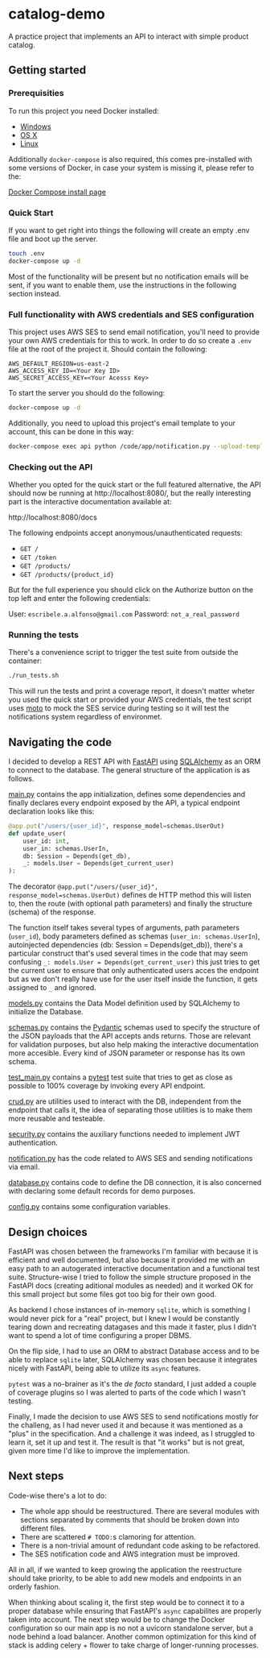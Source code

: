 # catalog-demo
A practice project that implements an API to interact with simple product catalog.

## Getting started

### Prerequisities

To run this project you need Docker installed:

* [Windows](https://docs.docker.com/windows/started)
* [OS X](https://docs.docker.com/mac/started/)
* [Linux](https://docs.docker.com/engine/install/)

Additionally `docker-compose` is also required, this comes pre-installed with some 
versions of Docker, in case your system is missing it, please refer to the:

[Docker Compose install page](https://docs.docker.com/compose/install/)


### Quick Start

If you want to get right into things the following will create an empty .env file and boot up the server.


```bash
touch .env
docker-compose up -d
```

Most of the functionality will be present but no notification emails will be sent, if you want to enable them, use the instructions
in the following section instead.
### Full functionality with AWS credentials and SES configuration

This project uses AWS SES to send email notification, you'll need to provide your own 
AWS credentials for this to work. In order to do so create a `.env` file at the root of
the project it. Should contain the following:

```
AWS_DEFAULT_REGION=us-east-2
AWS_ACCESS_KEY_ID=<Your Key ID>
AWS_SECRET_ACCESS_KEY=<Your Acesss Key>
```

To start the server you should do the following:

```bash
docker-compose up -d
```

Additionally, you need to upload this project's email template to your account, this can be done in this way:

```bash
docker-compose exec api python /code/app/notification.py --upload-template
```

### Checking out the API

Whether you opted for the quick start or the full featured alternative, the API should now be running at http://localhost:8080/, but the really interesting part is the interactive documentation available at:

http://localhost:8080/docs

The following endpoints accept anonymous/unauthenticated requests:

* `GET /`
* `GET /token`
* `GET /products/`
* `GET /products/{product_id}`

But for the full experience you should click on the Authorize button on the top left and enter the following credentials:

User: `escribele.a.alfonso@gmail.com`
Password: `not_a_real_password`

### Running the tests

There's a convenience script to trigger the test suite from outside the container:

```bash
./run_tests.sh
```

This will run the tests and print a coverage report, it doesn't matter wheter you used the quick start or provided 
your AWS credentials, the test script uses [moto](http://docs.getmoto.org/en/latest/) to mock the SES service during testing
so it will test the notifications system regardless of environmet.

## Navigating the code

I decided to develop a REST API with [FastAPI](https://fastapi.tiangolo.com/) using [SQLAlchemy](https://docs.sqlalchemy.org)
as an ORM to connect to the database. The general structure of the application is as follows.

[main.py](app/main.py) contains the app initialization, defines some dependencies and finally declares every endpoint exposed by the API,
a typical endpoint declaration looks like this:

```python
@app.put("/users/{user_id}", response_model=schemas.UserOut)
def update_user(
    user_id: int,
    user_in: schemas.UserIn,
    db: Session = Depends(get_db),
    _: models.User = Depends(get_current_user)
):
```

The decorator `@app.put("/users/{user_id}", response_model=schemas.UserOut)` defines de HTTP method this will listen to, 
then the route (with optional path parameters) and finally the structure (schema) of the response.

The function itself takes several types of arguments, path parameters (`user_id`),
body parameters defined as schemas (`user_in: schemas.UserIn`), 
autoinjected dependencies (db: Session = Depends(get_db)),
there's a particular construct that's used several times in the code that may seem confusing
`_: models.User = Depends(get_current_user)`
this just tries to get the current user to ensure that only authenticated users acces the endpoint
but as we don't really have use for the user itself inside the function, it gets assigned to `_` and ignored. 

[models.py](app/models.py) contains the Data Model definition used by SQLAlchemy to initialize the Database.

[schemas.py](app/schemas.py) contains the [Pydantic](https://pydantic-docs.helpmanual.io/) schemas used to specify 
the structure of the JSON payloads that the API accepts ands returns. Those are relevant for validation purposes,
but also help making the interactive documentation more accesible. Every kind of JSON parameter or response has
its own schema.

[test_main.py](app/test_main.py) contains a [pytest](https://docs.pytest.org/en/6.2.x/) test suite that tries to get as close as possible
to 100% coverage by invoking every API endpoint.

[crud.py](app/crud.py) are utilities used to interact with the DB, independent from the endpoint that calls it, the idea of 
separating those utilities is to make them more reusable and testeable.

[security.py](app/security.py) contains the auxiliary functions needed to implement JWT authentication.

[notification.py](app/notification.py) has the code related to AWS SES and sending notifications via email.

[database.py](app/database.py) contains code to define the DB connection, it is also concerned with declaring some default records for demo purposes.

[config.py](app/config.py) contains some configuration variables.


## Design choices

FastAPI was chosen between the frameworks I'm familiar with because it is efficient and well documented, but also because it provided me 
with an easy path to an autogerated interactive documentation and a functional test suite. Structure-wise I tried
to follow the simple structure proposed in the FastAPI docs (creating aditional modules as needed) and it worked OK for this small project but
some files got too big for their own good.

As backend I chose instances of in-memory `sqlite`, which is something I would never pick for a "real" project, but I knew I would be
constantly tearing down and recreating datagases and this made it faster, plus I didn't want to spend a lot of time configuring a proper DBMS.

On the flip side, I had to use an ORM to abstract Database access and to be able to replace `sqlite` later, SQLAlchemy
was chosen because it integrates nicely with FastAPI, being able to utilize its `async` features.

`pytest` was a no-brainer as it's the _de facto_ standard, I just added a couple of coverage plugins so I was alerted 
to parts of the code which I wasn't testing.

Finally, I made the decision to use AWS SES to send notifications mostly for the challeng, as I had never used it 
and because it was mentioned as a "plus" in the specification. And a challenge it was indeed, as I struggled to
learn it, set it up and test it. The result is that "it works" but is not great, given more time I'd like to improve
the implementation.

## Next steps

Code-wise there's a lot to do:

* The whole app should be reestructured. There are several modules with sections separated by comments that should be broken down into different files.
* There are scattered `# TODO:`s clamoring for attention.
* There is a non-trivial amount of redundant code asking to be refactored.
* The SES notification code and AWS integration must be improved.

All in all, if we wanted to keep growing the application the reestructure should take priority, to be able to add new models and endpoints in an
orderly fashion.

When thinking about scaling it, the first step would be to connect it to a proper database while ensuring that FastAPI's `async` capabilites
are properly taken into account. The next step would be to change the Docker configuration so our main app is no not a uvicorn standalone server,
but a node behind a load balancer. Another common optimization for this kind of stack is adding celery + flower to take charge of longer-running
processes.

